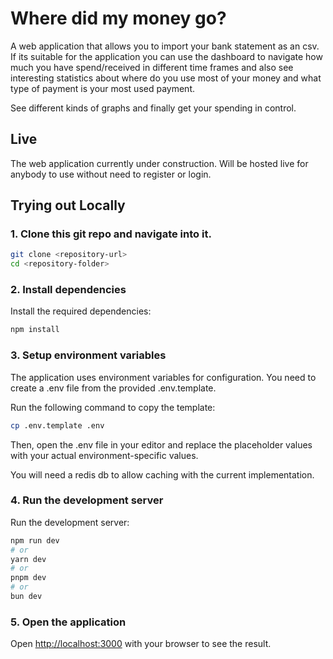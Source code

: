 # Where did my money go?

A web application that allows you to import your bank statement as an csv. If its suitable for the application you can use the dashboard to navigate how much you have spend/received in different time frames and also see interesting statistics about where do you use most of your money and what type of payment is your most used payment.

See different kinds of graphs and finally get your spending in control.

## Live

The web application currently under construction. Will be hosted live for anybody to use without need to register or login.

## Trying out Locally

### 1. Clone this git repo and navigate into it.

```bash
git clone <repository-url>
cd <repository-folder>
```

### 2. Install dependencies

Install the required dependencies:

```bash
npm install
```

### 3. Setup environment variables

The application uses environment variables for configuration. You need to create a .env file from the provided .env.template.

Run the following command to copy the template:

```bash
cp .env.template .env
```

Then, open the .env file in your editor and replace the placeholder values with your actual environment-specific values.

You will need a redis db to allow caching with the current implementation.


### 4. Run the development server

Run the development server:

```bash
npm run dev
# or
yarn dev
# or
pnpm dev
# or
bun dev
```

### 5. Open the application

Open [http://localhost:3000](http://localhost:3000) with your browser to see the result.

